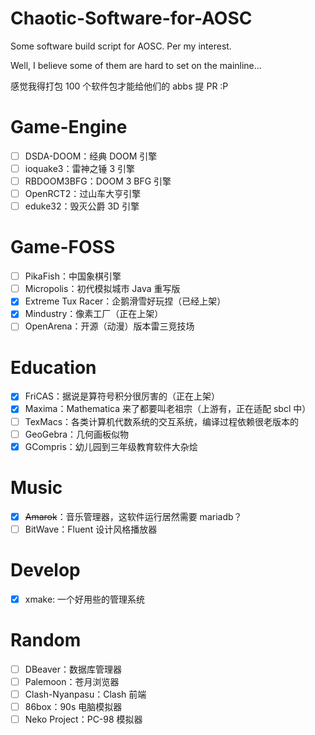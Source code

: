 # Chaotic-Software-for-AOSC
Some software build script for AOSC. Per my interest.

Well, I believe some of them are hard to set on the mainline...

感觉我得打包 100 个软件包才能给他们的 abbs 提 PR :P

# Game-Engine

- [ ] DSDA-DOOM：经典 DOOM 引擎
- [ ] ioquake3：雷神之锤 3 引擎
- [ ] RBDOOM3BFG：DOOM 3 BFG 引擎
- [ ] OpenRCT2：过山车大亨引擎
- [ ] eduke32：毁灭公爵 3D 引擎

# Game-FOSS
- [ ] PikaFish：中国象棋引擎
- [ ] Micropolis：初代模拟城市 Java 重写版
- [x] Extreme Tux Racer：企鹅滑雪好玩捏（已经上架）
- [x] Mindustry：像素工厂（正在上架）
- [ ] OpenArena：开源（动漫）版本雷三竞技场

# Education
- [x] FriCAS：据说是算符号积分很厉害的（正在上架）
- [x] Maxima：Mathematica 来了都要叫老祖宗（上游有，正在适配 sbcl 中）
- [ ] TexMacs：各类计算机代数系统的交互系统，编译过程依赖很老版本的
- [ ] GeoGebra：几何画板似物
- [x] GCompris：幼儿园到三年级教育软件大杂烩

# Music
- [x] ~~Amarok~~：音乐管理器，这软件运行居然需要 mariadb？
- [ ] BitWave：Fluent 设计风格播放器

# Develop
- [x] xmake: 一个好用些的管理系统

# Random
- [ ] DBeaver：数据库管理器
- [ ] Palemoon：苍月浏览器
- [ ] Clash-Nyanpasu：Clash 前端
- [ ] 86box：90s 电脑模拟器
- [ ] Neko Project：PC-98 模拟器
